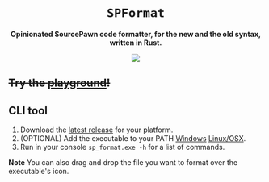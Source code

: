 <div align="center">
  <h1><code>SPFormat</code></h1>
  <p>
    <strong>Opinionated SourcePawn code formatter, for the new and the old syntax, written in Rust.
    </strong>
  </p>
  <p style="margin-bottom: 0.5ex;">
    <a href="https://github.com/Sarrus1/SPFormat/actions/workflows/release.yml"><img
        src="https://github.com/Sarrus1/SPFormat/actions/workflows/release.yml/badge.svg"
        />
    </a>
  </p>
</div>

## <del>Try the [playground](https://sarrus1.github.io/SPFormat/)!</del>

## CLI tool

1. Download the [latest release](https://github.com/Sarrus1/SPFormat/releases/latest) for your platform.
2. (OPTIONAL) Add the executable to your PATH [Windows](https://stackoverflow.com/a/4822427) [Linux/OSX](https://askubuntu.com/a/322773).
3. Run in your console `sp_format.exe -h` for a list of commands.

**Note** You can also drag and drop the file you want to format over the executable's icon.